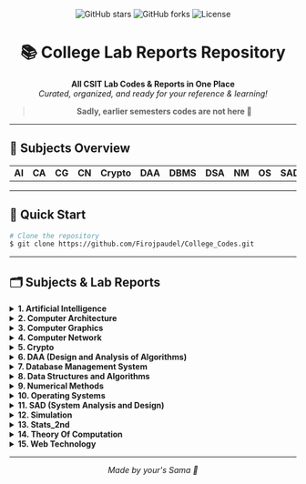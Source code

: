 <!-- filepath: c:\Users\firoj\OneDrive\Desktop\Codes practice\College\README.md -->

<p align="center">
  <img src="https://img.shields.io/github/stars/Firojpaudel/College_Codes?style=social" alt="GitHub stars">
  <img src="https://img.shields.io/github/forks/Firojpaudel/College_Codes?style=social" alt="GitHub forks">
  <img src="https://img.shields.io/github/license/Firojpaudel/College_Codes" alt="License">
</p>

<h1 align="center">📚 College Lab Reports Repository</h1>

<p align="center">
  <b>All CSIT Lab Codes & Reports in One Place</b><br>
  <i>Curated, organized, and ready for your reference & learning!</i>
</p>

<blockquote align="center">
  <b>Sadly, earlier semesters codes are not here 🫡</b>
</blockquote>

---

## 📖 Subjects Overview

<table>
  <tr>
    <td><b>AI</b></td>
    <td><b>CA</b></td>
    <td><b>CG</b></td>
    <td><b>CN</b></td>
    <td><b>Crypto</b></td>
    <td><b>DAA</b></td>
    <td><b>DBMS</b></td>
    <td><b>DSA</b></td>
    <td><b>NM</b></td>
    <td><b>OS</b></td>
    <td><b>SAD</b></td>
    <td><b>Simulation</b></td>
    <td><b>Stats_2</b></td>
    <td><b>TOC</b></td>
    <td><b>Web_Tech</b></td>
  </tr>
</table>

---

## 🚀 Quick Start

```bash
# Clone the repository
$ git clone https://github.com/Firojpaudel/College_Codes.git
```

---

## 🗂️ Subjects & Lab Reports

<details>
<summary><b>1. Artificial Intelligence</b></summary>

- [ChatBot (Rule Based)](./AI/chatbot.py)
- [Tower Of Hanoi Implementation](./AI/Tower_of_hanoi.py)
- [Water Jug Problem Implementation](./AI/Water_Jug_Problem.py)
- [Breadth First Search](./AI/BFS.py)
- [Depth First Search](./AI/DFS.py)
- [Best First Search](./AI/BestFirstSearch.py)
- [A* Searching Algorithm implementation](./AI/A_star.py)
- [Naïve Bayes using course example](./AI/naivebayes.py)
- [Expert System for Medical Diagnosis](./AI/MedicalExpertSys.py)
- [BackPropagation Implementation and predicting the XOR gate](./AI/backpropagation.py)
</details>

<details>
<summary><b>2. Computer Architecture</b></summary>

- [Data Representation](./CA/BinaryNumber.cpp)
- [Overflow Checker](./CA/Overflow.cpp)
- [Booth's Algorithm](./CA/Booths_Algo.cpp)
- [3to8Decoder](./CA/3to8Decoder)
- [4 Bit Parallel Adder](./CA/4_Bit_Parallel_Adder)
- [4 to 1 MUX](./CA/4to1Mux)
- [8 to 3 Encoder](./CA/8to3Encoder)
- [Full Adder](./CA/Full_Adder)
- [Pipeline](./CA/Pipeline)
- [Booth's Algorithm PDF](./CA/booths.pdf)
- [Lab Manual](./CA/LAB_Manual_CA.pdf)
</details>

<details>
<summary><b>3. Computer Graphics</b></summary>

- [Digital Differential Algorithm (Positive Slope)](./CG/DDA_Positive_Slope.cpp)
- [Digital Differential Algorithm (Negative Slope)](./CG/DDA_Negative_Slope.cpp)
- [Bresenham's Line Algorithm (Positive Slope)](./CG/BLA_Positive_Slope.cpp)
- [Bresenham's Line Algorithm (Negative Slope)](./CG/BLA_Negative_Slope.cpp)
- [Midpoint Circle Algorithm](./CG/Circle.cpp)
- [2D Transformations](./CG/2D_Transform.cpp)
</details>

<details>
<summary><b>4. Computer Network</b></summary>

- [Lab Report File](./CN/Computer%20Network%20Labs.pdf)
</details>

<details>
<summary><b>5. Crypto</b></summary>

- [Caesar Cipher](./Crypto/caesar_cipher.cpp)
- [Diffie-Hellman](./Crypto/deffie_hellman.cpp)
- [Discrete Log](./Crypto/discrete_log.cpp)
- [ElGamal](./Crypto/elgamal.cpp)
- [Euclidean Algorithm](./Crypto/euclidean_algo.cpp)
- [Euler's Theorem](./Crypto/eulers_theorem.cpp)
- [Extended Euclidean](./Crypto/extended_euclidean.cpp)
- [Hill Cipher](./Crypto/hill_cipher.cpp)
- [Man in the Middle](./Crypto/man_in_middle.cpp)
- [Miller Rabin Primality](./Crypto/miller_rabin_primality.cpp)
- [Playfair Cipher](./Crypto/playfair_cipher.cpp)
- [Polyalphabetic Cipher](./Crypto/polyalphabetic_cipher.cpp)
- [Primitive Roots](./Crypto/primitive_roots.cpp)
- [Railfence Cipher](./Crypto/railfence_cipher.cpp)
- [RSA](./Crypto/RSA.cpp)
</details>

<details>
<summary><b>6. DAA (Design and Analysis of Algorithms)</b></summary>

- [Lab Report PDF](./DAA/Lab%20Report/DAA_labreport.pdf)
- [Binary Search](./DAA/Codes/binary_search.cpp)
- [Bubble Sort](./DAA/Codes/Bubble_sort.cpp)
- [Factorial](./DAA/Codes/Factorial.cpp)
- [Fibonacci](./DAA/Codes/fibonacci.cpp)
- [GCD](./DAA/Codes/GCD.cpp)
- [Heap Sort](./DAA/Codes/heap_sort.cpp)
- [Insertion Sort](./DAA/Codes/Insertion_sort.cpp)
- [Job Sequencing with Deadline](./DAA/Codes/job_seq_with_deadline.cpp)
- [Knapsack](./DAA/Codes/Knapsack.cpp)
- [Kruskal's](./DAA/Codes/kruskals.cpp)
- [Linear Search](./DAA/Codes/LinearSearch.cpp)
- [Merge Sort](./DAA/Codes/Merge_sort.cpp)
- [Min Max Sort](./DAA/Codes/min_max_sort.cpp)
- [Prims](./DAA/Codes/prims.cpp)
- [Quick Sort](./DAA/Codes/Quick_Sort.cpp)
- [Selection Sort](./DAA/Codes/Selection_sort.cpp)
</details>

<details>
<summary><b>7. Database Management System</b></summary>

- [DDL Commands](./DBMS/DDL_commands.sql)
- [Unions and Intersections](./DBMS/unions_and_intersections.sql)
- [Joining Tables Using Simple Join](./DBMS/joining_tables_using_simple_join.sql)
- [Cartesian Product](./DBMS/cartesian_product.sql)
- [Lab Report 5](./DBMS/lab_report_5_qn_solution.sql)
- [Lab Report 6](./DBMS/lab_report_6_qn_solution.sql)
- [Lab Report 7](./DBMS/lab_report_7_qn_solution.sql)
- [Transaction Solution](./DBMS/txn.sql)
</details>

<details>
<summary><b>8. Data Structures and Algorithms</b></summary>

- [Lab1: Memory Allocation](./DSA/Lab1.cpp)
- [Lab2: Stack Implementation](./DSA/Lab2.cpp)
- [Lab3: Linear Queue Implementation](./DSA/Lab3.cpp)
- [Lab4: Circular Queue Implementation](./DSA/Lab4.cpp)
- [Lab5: Linked Lists Implementation](./DSA/Lab5.cpp)
- [Lab6: Factorial](./DSA/Lab6.cpp)
- [Lab7: Fibonacci Sequence](./DSA/Lab7.cpp)
- [Lab8: GCD Calculator](./DSA/Lab8.cpp)
- [Lab9: Tower of Hanoi](./DSA/Lab9.cpp)
- [Lab10: Binary Search](./DSA/Lab10.cpp)
- [Lab11: Linear Search](./DSA/Lab11.cpp)
- [Lab12: Bubble Sort Algorithm](./DSA/Lab12.cpp)
- [Lab13: Shell Sort Algorithm](./DSA/Lab13.cpp)
- [Lab14: Quick Sort Algorithm](./DSA/Lab14.cpp)
- [Lab15: Merge Sort Algorithm](./DSA/Lab15.cpp)
- [Lab16: (if present)](./DSA/Lab16.cpp)
</details>

<details>
<summary><b>9. Numerical Methods</b></summary>

- [Bisection Method](./NM/BisectionMethod.c)
- [Newton - Raphson Method](./NM/Newton.c)
- [Secant Method](./NM/Secant.c)
- [Fixed Point Method](./NM/FixedPoint.c)
- [Lagrange Interpolation](./NM/lagrange.c)
- [Newton Divided Difference Interpolation](./NM/divided_difference.c)
- [Newton Forward Difference Interpolation](./NM/Newton_forward.c)
- [Linear Regression](./NM/linear_regression.c)
- [Forward Difference](./NM/Forward_difference.c)
- [Backward Difference](./NM/Backward_difference.c)
- [Central Difference](./NM/central_difference.c)
- [Simpson's 1/3 Rule](./NM/Simpsons1_3.c)
- [Simpson's 3/8 Rule](./NM/Simpsons3_8.c)
- [Trapezoidal Rule](./NM/Trapezoidal.c)
- [Cholesky Method](./NM/Cholesky_Method.c)
- [Composite Simpson 1/3](./NM/Composite_Simpson1_3.c)
- [Composite Simpsons 3/8](./NM/Composite_Simpsons3_8.c)
- [Composite Trapezoidal](./NM/Composite_Trapezoidal.c)
- [DoLittle LU Decomposition](./NM/DoLittle_Lu_Decomposition.c)
- [Euler Method](./NM/Euler_Method.c)
- [Exponential Regression](./NM/Exponential_Regression.c)
- [Gauss Elimination](./NM/Gauss_Elimination.c)
- [Gauss Elimination Pivoting](./NM/Gauss_Elimination_Pivoting.c)
- [Gauss Jacobi](./NM/Gauss_Jacobi.c)
- [Gauss Jordan](./NM/Gauss_Jordan.c)
- [Gauss Seidel](./NM/Gauss_Seidel.c)
- [Heun Method](./NM/Heun_Method.c)
- [Horner's Method](./NM/Horners_Method.c)
- [Laplace Equation](./NM/Laplace_Equation.c)
- [Matrix Inversion](./NM/Matrix_Inversion.c)
- [Maxima Minima](./NM/Maxima_Minima.c)
- [Newton Backward](./NM/Newton_backward.c)
- [Picard Method](./NM/Picard_Method.c)
- [Poisson Equation](./NM/Poisson_Equation.c)
- [Polynomial Regression](./NM/Polynomial_Regression.c)
- [RK Method](./NM/RK_Method.c)
- [Shooting Method](./NM/Shooting_Method.c)
- [Synthetic Division](./NM/Synthetic_Division.c)
- [Taylor Series](./NM/Taylor_Series.c)
</details>

<details>
<summary><b>10. Operating Systems</b></summary>

- [First In First out (FIFO)](./OS/FIFO.cpp)
- [Least Recently Used (LRU)](./OS/LRU.cpp)
- [Optimal Page Replacement (OPR)](./OS/OPR.cpp)
- [Best Fit Memory Allocation](./OS/best_fit_mem_allocate.cpp)
- [Worst Fit Memory Allocation](./OS/worst_fit_mem_allocate.cpp)
- [First Fit Memory Allocation](./OS/first_fit_mem_allocate.cpp)
- [Belady's Anomaly](./OS/BeLadys.cpp)
- [FCFS: Calculations](./OS/Calculation_FCFS.cpp)
- [SJF: Calculations](./OS/Calculation_SJF.cpp)
- [RR: Calculations](./OS/Calculation_RR.cpp)
- [Priority Scheduling: Calculations](./OS/Calculation_priority.cpp)
- [FCFS: Seek_Time and Total Number Of Tracks](./OS/seek_total_FCFS.cpp)
- [SCAN: Seek_Time and Total Number Of Tracks](./OS/seek_total_scan.cpp)
- [C-LOOK: Seek_Time and Total Number Of Tracks](./OS/seek_total_clook.cpp)
- [Physical Address Calculator for User Input logical and Segment Number](./OS/physical_address_calulator.cpp)
</details>

<details>
<summary><b>11. SAD (System Analysis and Design)</b></summary>

- [Project Proposal](./SAD/Final%20Project%20Reports/SAD_Project_Proposal.pdf)
- [Finalized Project](./SAD/Final%20Project%20Reports/SAD_Project__Finalized.pdf)
- [Class Task: Pomodoro](./SAD/Class%20Task/)
</details>

<details>
<summary><b>12. Simulation</b></summary>

- [Lab Work 1](./Simulation/lab_work1.cpp)
- [Lab Work 2](./Simulation/lab_work2.cpp)
- [Lab Work 3](./Simulation/lab_work3.cpp)
- [Lab Work 4](./Simulation/lab_work4.cpp)
- [Lab Work 5](./Simulation/lab_work5.cpp)
- [Lab Work 6A](./Simulation/lab_work6_a.cpp)
- [Lab Work 6B](./Simulation/lab_work6_b.cpp)
</details>

<details>
<summary><b>13. Stats_2nd</b></summary>

- [Lab Guide 1](./Stats_2/stats%20practical.pdf)
- [Lab Guide 2](./Stats_2/stats%20practical2.pdf)
</details>

<details>
<summary><b>14. Theory Of Computation</b></summary>

- [DFA design that accepts only "0010"](./TOC/Lab1.cpp)
- [DFA design that accepts only "aaabbb"](./TOC/Lab2.cpp)
- [DFA design that accepts string starting with "aa"](./TOC/Lab3.cpp)
- [DFA design that accepts string ending with "bb"](./TOC/Lab4.cpp)
- [DFA design that accepts substring "aa"](./TOC/Lab5.cpp)
- [DFA design that contains odd number of 1's](./TOC/Lab6.cpp)
- [DFA design that accepts string that starts with "a" and ends with "bb"](./TOC/Lab7.cpp)
- [DFA design that accepts string which has number of "a" twice than "b"](./TOC/Lab8.cpp)
- [NFA design that accepts language L = {w | w has substring 01 and ends with 1}](./TOC/Lab9.cpp)
- [PDA that accepts string over Σ ={a,b} that contains equal number of a’s followed by equal number of b’s](./TOC/Lab10.cpp)
- [TM for simulating a function f(x) = 2x for x = {1}](./TOC/Lab11.cpp)
</details>

<details>
<summary><b>15. Web Technology</b></summary>

- [Assignments (HTML, CSS, Markdown, Images)](./Web_Tech/Assignments_folder/)
- [Classworks (HTML, CSS, JS, images)](./Web_Tech/Classworks_folder/)
- [Exam Revision Codes](./Web_Tech/Exam_revision_codes/)
</details>

---

<p align="center">
  <i>Made by your's Sama 🫡</i>
</p>

